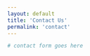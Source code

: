 ```yaml
---
layout: default
title: 'Contact Us'
permalink: 'contact'
---
```


```bash
# contact form goes here
```
